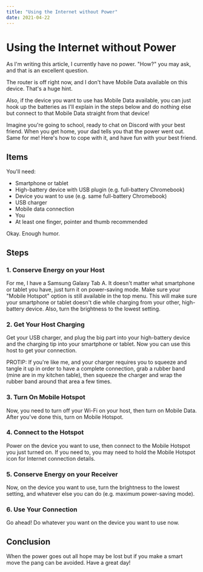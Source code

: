 ```yaml
---
title: "Using the Internet without Power"
date: 2021-04-22
---
```


# Using the Internet without Power

As I'm writing this article, I currently have no power. "How?" you may ask, and that is an excellent question.

The router is off right now, and I don't have Mobile Data available on this device. That's a huge hint.

Also, if the device you want to use has Mobile Data available, you can just hook up the batteries as I'll explain in the steps below and do nothing else but connect to that Mobile Data straight from that device!

Imagine you're going to school, ready to chat on Discord with your best friend. When you get home, your dad tells you that the power went out. Same for me! Here's how to cope with it, and have fun with your best friend.

## Items

You'll need:

- Smartphone or tablet
- High-battery device with USB plugin (e.g. full-battery Chromebook)
- Device you want to use (e.g. same full-battery Chromebook)
- USB charger
- Mobile data connection
- You
- At least one finger, pointer and thumb recommended

Okay. Enough humor.

## Steps

### 1. Conserve Energy on your Host

For me, I have a Samsung Galaxy Tab A. It doesn't matter what smartphone or tablet you have, just turn it on power-saving mode. Make sure your "Mobile Hotspot" option is still available in the top menu. This will make sure your smartphone or tablet doesn't die while charging from your other, high-battery device. Also, turn the brightness to the lowest setting.

### 2. Get Your Host Charging

Get your USB charger, and plug the big part into your high-battery device and the charging tip into your smartphone or tablet. Now you can use this host to get your connection.

PROTIP: If you're like me, and your charger requires you to squeeze and tangle it up in order to have a complete connection, grab a rubber band (mine are in my kitchen table), then squeeze the charger and wrap the rubber band around that area a few times.

### 3. Turn On Mobile Hotspot

Now, you need to turn off your Wi-Fi on your host, then turn on Mobile Data. After you've done this, turn on Mobile Hotspot.

### 4. Connect to the Hotspot

Power on the device you want to use, then connect to the Mobile Hotspot you just turned on. If you need to, you may need to hold the Mobile Hotspot icon for Internet connection details.

### 5. Conserve Energy on your Receiver

Now, on the device you want to use, turn the brightness to the lowest setting, and whatever else you can do (e.g. maximum power-saving mode).

### 6. Use Your Connection

Go ahead! Do whatever you want on the device you want to use now.

## Conclusion

When the power goes out all hope may be lost but if you make a smart move the pang can be avoided. Have a great day!
